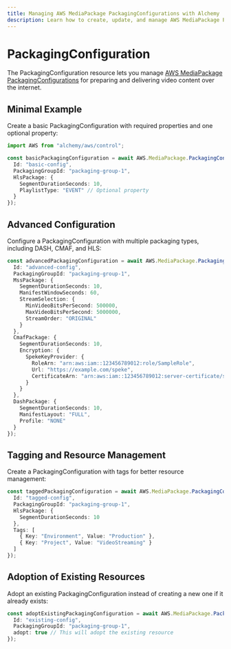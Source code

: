 ```yaml
---
title: Managing AWS MediaPackage PackagingConfigurations with Alchemy
description: Learn how to create, update, and manage AWS MediaPackage PackagingConfigurations using Alchemy Cloud Control.
---
```


# PackagingConfiguration

The PackagingConfiguration resource lets you manage [AWS MediaPackage PackagingConfigurations](https://docs.aws.amazon.com/mediapackage/latest/userguide/) for preparing and delivering video content over the internet.

## Minimal Example

Create a basic PackagingConfiguration with required properties and one optional property:

```ts
import AWS from "alchemy/aws/control";

const basicPackagingConfiguration = await AWS.MediaPackage.PackagingConfiguration("basicPackagingConfig", {
  Id: "basic-config",
  PackagingGroupId: "packaging-group-1",
  HlsPackage: {
    SegmentDurationSeconds: 10,
    PlaylistType: "EVENT" // Optional property
  }
});
```

## Advanced Configuration

Configure a PackagingConfiguration with multiple packaging types, including DASH, CMAF, and HLS:

```ts
const advancedPackagingConfiguration = await AWS.MediaPackage.PackagingConfiguration("advancedPackagingConfig", {
  Id: "advanced-config",
  PackagingGroupId: "packaging-group-1",
  MssPackage: {
    SegmentDurationSeconds: 10,
    ManifestWindowSeconds: 60,
    StreamSelection: {
      MinVideoBitsPerSecond: 500000,
      MaxVideoBitsPerSecond: 5000000,
      StreamOrder: "ORIGINAL"
    }
  },
  CmafPackage: {
    SegmentDurationSeconds: 10,
    Encryption: {
      SpekeKeyProvider: {
        RoleArn: "arn:aws:iam::123456789012:role/SampleRole",
        Url: "https://example.com/speke",
        CertificateArn: "arn:aws:iam::123456789012:server-certificate/sample-cert"
      }
    }
  },
  DashPackage: {
    SegmentDurationSeconds: 10,
    ManifestLayout: "FULL",
    Profile: "NONE"
  }
});
```

## Tagging and Resource Management

Create a PackagingConfiguration with tags for better resource management:

```ts
const taggedPackagingConfiguration = await AWS.MediaPackage.PackagingConfiguration("taggedPackagingConfig", {
  Id: "tagged-config",
  PackagingGroupId: "packaging-group-1",
  HlsPackage: {
    SegmentDurationSeconds: 10
  },
  Tags: [
    { Key: "Environment", Value: "Production" },
    { Key: "Project", Value: "VideoStreaming" }
  ]
});
```

## Adoption of Existing Resources

Adopt an existing PackagingConfiguration instead of creating a new one if it already exists:

```ts
const adoptExistingPackagingConfiguration = await AWS.MediaPackage.PackagingConfiguration("adoptPackagingConfig", {
  Id: "existing-config",
  PackagingGroupId: "packaging-group-1",
  adopt: true // This will adopt the existing resource
});
```